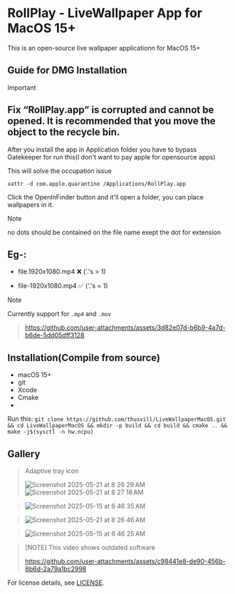 # RollPlay - LiveWallpaper App for MacOS 15+

This is an open-source live wallpaper applicationn for MacOS 15+

## Guide for DMG Installation

> [!IMPORTANT]
> ## Fix “RollPlay.app” is corrupted and cannot be opened. It is recommended that you move the object to the recycle bin.
> After you install the app in Application folder you have to bypass Gatekeeper for run this(I don't want to pay apple for opensource apps)
> 
> This will solve the occupation issue
> 
> `xattr -d com.apple.quarantine /Applications/RollPlay.app` 

Click the OpenInFinder button and it'll open a folder, you can place wallpapers in it.

> [!NOTE]
> no dots should be contained on the file name exept the dot for extension
> 
> ## Eg-:
> 
>  - file.1920x1080.mp4 ❌ ('.'s > 1)
> 
>  - file-1920x1080.mp4 ✅ ('.'s = 1)

> [!NOTE]
> Currently support for `.mp4` and `.mov`

> https://github.com/user-attachments/assets/3d82e07d-b6b9-4a7d-b6de-5dd05dff3128



## Installation(Compile from source)
- macOS 15+
- git
- Xcode
- Cmake
- 
Run this: `git clone https://github.com/thusvill/LiveWallpaperMacOS.git && cd LiveWallpaperMacOS && mkdir -p build && cd build && cmake .. && make -j$(sysctl -n hw.ncpu)`

## Gallery
> Adaptive tray icon
> 
> ![Screenshot 2025-05-21 at 8 26 29 AM](https://github.com/user-attachments/assets/9afafdcc-b4d4-48ad-93fe-9341d09c53ff)
> ![Screenshot 2025-05-21 at 8 27 18 AM](https://github.com/user-attachments/assets/5574540a-a78d-4da2-a6c0-fc1c84f28fc5)



> ![Screenshot 2025-05-15 at 6 46 35 AM](https://github.com/user-attachments/assets/167b0c08-454f-4d53-9e65-8798aed6459f)

> ![Screenshot 2025-05-21 at 8 26 46 AM](https://github.com/user-attachments/assets/441ee882-727e-4470-9d28-baa96466e151)


> ![Screenshot 2025-05-15 at 6 46 25 AM](https://github.com/user-attachments/assets/4a0c9302-1892-44cc-9154-32987a0fd887)

> [NOTE] This video shows outdated  software
> 
> https://github.com/user-attachments/assets/c98441e8-de90-456b-8b6d-2a79a1bc2998

For license details, see [LICENSE](LICENSE).
